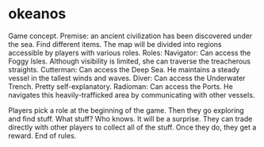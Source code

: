 # okeanos
Game concept.
Premise: an ancient civilization has been discovered under the sea. Find different items.
The map will be divided into regions accessible by players with various roles. 
Roles:
  Navigator: Can access the Foggy Isles. Although visibility is limited, she can traverse the treacherous straights.
  Cutterman: Can access the Deep Sea. He maintains a steady vessel in the tallest winds and waves. 
  Diver: Can access the Underwater Trench. Pretty self-explanatory.
  Radioman: Can access the Ports. He navigates this heavily-trafficked area by communicating with other vessels.
 
 Players pick a role at the beginning of the game. Then they go exploring and find stuff. What stuff? Who knows. It will be a surprise. They can trade directly with other players to collect all of the stuff.
 Once they do, they get a reward. End of rules. 
  
  
